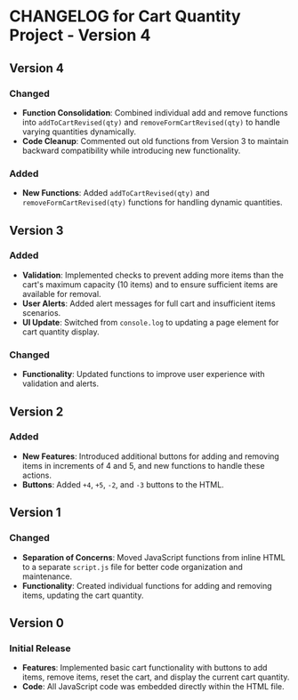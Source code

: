 # CHANGELOG for Cart Quantity Project - Version 4

## Version 4

### Changed
- **Function Consolidation**: Combined individual add and remove functions into `addToCartRevised(qty)` and `removeFormCartRevised(qty)` to handle varying quantities dynamically.
- **Code Cleanup**: Commented out old functions from Version 3 to maintain backward compatibility while introducing new functionality.

### Added
- **New Functions**: Added `addToCartRevised(qty)` and `removeFormCartRevised(qty)` functions for handling dynamic quantities.

## Version 3

### Added
- **Validation**: Implemented checks to prevent adding more items than the cart's maximum capacity (10 items) and to ensure sufficient items are available for removal.
- **User Alerts**: Added alert messages for full cart and insufficient items scenarios.
- **UI Update**: Switched from `console.log` to updating a page element for cart quantity display.

### Changed
- **Functionality**: Updated functions to improve user experience with validation and alerts.

## Version 2

### Added
- **New Features**: Introduced additional buttons for adding and removing items in increments of 4 and 5, and new functions to handle these actions.
- **Buttons**: Added `+4`, `+5`, `-2`, and `-3` buttons to the HTML.

## Version 1

### Changed
- **Separation of Concerns**: Moved JavaScript functions from inline HTML to a separate `script.js` file for better code organization and maintenance.
- **Functionality**: Created individual functions for adding and removing items, updating the cart quantity.

## Version 0

### Initial Release
- **Features**: Implemented basic cart functionality with buttons to add items, remove items, reset the cart, and display the current cart quantity.
- **Code**: All JavaScript code was embedded directly within the HTML file.
